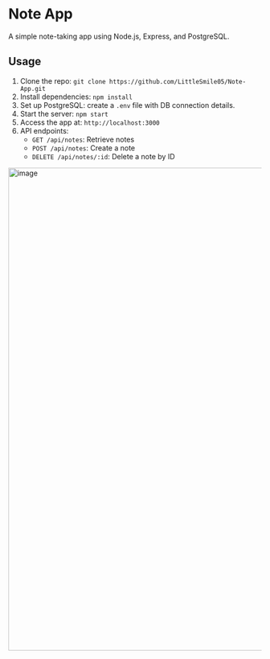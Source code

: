 # Note App

A simple note-taking app using Node.js, Express, and PostgreSQL.

## Usage

1. Clone the repo: `git clone https://github.com/LittleSmile05/Note-App.git`
2. Install dependencies: `npm install`
3. Set up PostgreSQL: create a `.env` file with DB connection details.
4. Start the server: `npm start`
5. Access the app at: `http://localhost:3000`
6. API endpoints:
   - `GET /api/notes`: Retrieve notes
   - `POST /api/notes`: Create a note
   - `DELETE /api/notes/:id`: Delete a note by ID
<img width="960" alt="image" src="https://github.com/LittleSmile05/Note-App-PERN-stack/assets/111835072/60a5876d-f7c3-41e8-b7e2-4a5ed575a0a1">




